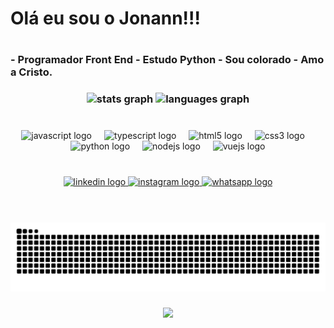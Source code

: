  <h1 aling="left">Olá eu sou o Jonann!!!<h1/>
<h3 aling="left">
-  Programador Front End
-  Estudo Python
-  Sou colorado 
-  Amo a Cristo.
<h3/>


<div align="center">
  <img src="https://github-readme-stats.vercel.app/api?username=JonannVictor&hide_title=false&hide_rank=false&show_icons=true&include_all_commits=true&count_private=true&disable_animations=false&theme=maroongold&locale=pt-br&hide_border=true&custom_title=Stats" height="150" alt="stats graph"  />
  <img src="https://github-readme-stats.vercel.app/api/top-langs?username=JonannVictor&locale=pt-br&hide_title=false&layout=compact&card_width=320&langs_count=5&theme=maroongold&hide_border=true" height="150" alt="languages graph"  />
</div>

###
<br/>
<div align="center">
  <img src="https://cdn.jsdelivr.net/gh/devicons/devicon/icons/javascript/javascript-original.svg" height="30" alt="javascript logo"  />
  <img width="12" />
  <img src="https://cdn.jsdelivr.net/gh/devicons/devicon/icons/typescript/typescript-original.svg" height="30" alt="typescript logo"  />
  <img width="12" />
  <img src="https://cdn.jsdelivr.net/gh/devicons/devicon/icons/html5/html5-original.svg" height="30" alt="html5 logo"  />
  <img width="12" />
  <img src="https://cdn.jsdelivr.net/gh/devicons/devicon/icons/css3/css3-original.svg" height="30" alt="css3 logo"  />
  <img width="12" />
  <img src="https://cdn.jsdelivr.net/gh/devicons/devicon/icons/python/python-original.svg" height="30" alt="python logo"  />
  <img width="12" />
  <img src="https://cdn.simpleicons.org/nodedotjs/339933" height="30" alt="nodejs logo"  />
  <img width="12" />
  <img src="https://cdn.jsdelivr.net/gh/devicons/devicon/icons/vuejs/vuejs-original.svg" height="30" alt="vuejs logo"  />
</div>

###
<br/>
<div align="center">
  <a href="https://www.linkedin.com/in/jonann-victor-moreira-cardoso-554137285/?trk=opento_sprofile_goalscard" target="_blank">
    <img src="https://raw.githubusercontent.com/maurodesouza/profile-readme-generator/master/src/assets/icons/social/linkedin/default.svg" width="52" height="40" alt="linkedin logo"  />
  </a>
  <a href="https://www.instagram.com/jonann._.tkd/" target="_blank">
    <img src="https://raw.githubusercontent.com/maurodesouza/profile-readme-generator/master/src/assets/icons/social/instagram/default.svg" width="52" height="40" alt="instagram logo"  />
  </a>
  <a href="https://api.whatsapp.com/send/?phone=5553999340232&text&type=phone_number&app_absent=0" target="_blank">
    <img src="https://raw.githubusercontent.com/maurodesouza/profile-readme-generator/master/src/assets/icons/social/whatsapp/default.svg" width="52" height="40" alt="whatsapp logo"  />
  </a>
</div>

###
<br/>
<br clear="both">

<img src="https://raw.githubusercontent.com/JonannVictor/JonannVictor/output/snake.svg" alt="Snake animation" />

###

<div align="center">
  <img src="https://profile-counter.glitch.me/JonannVictor/count.svg?"  />
</div>

###
